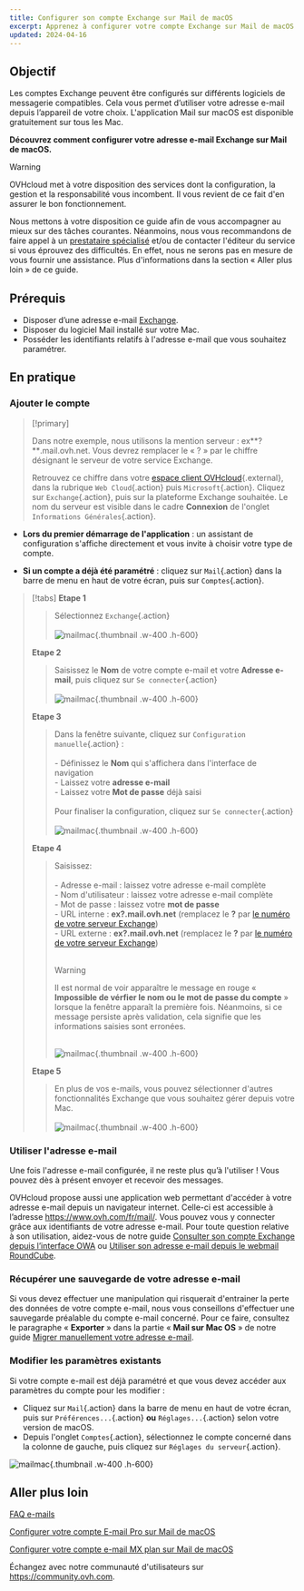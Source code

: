 ```yaml
---
title: Configurer son compte Exchange sur Mail de macOS
excerpt: Apprenez à configurer votre compte Exchange sur Mail de macOS El Capitan, Sierra et High Sierra
updated: 2024-04-16
---
```


<style>
.w-400 {
  max-width:400px !important;
}
.h-600 {
  max-height:600px !important;
}
</style>

## Objectif

Les comptes Exchange peuvent être configurés sur différents logiciels de messagerie compatibles. Cela vous permet d’utiliser votre adresse e-mail depuis l’appareil de votre choix. L'application Mail sur macOS est disponible gratuitement sur tous les Mac.

**Découvrez comment configurer votre adresse e-mail Exchange sur Mail de macOS.**

> [!warning]
>
> OVHcloud met à votre disposition des services dont la configuration, la gestion et la responsabilité vous incombent. Il vous revient de ce fait d'en assurer le bon fonctionnement.
> 
> Nous mettons à votre disposition ce guide afin de vous accompagner au mieux sur des tâches courantes. Néanmoins, nous vous recommandons de faire appel à un [prestataire spécialisé](https://partner.ovhcloud.com/fr/) et/ou de contacter l'éditeur du service si vous éprouvez des difficultés. En effet, nous ne serons pas en mesure de vous fournir une assistance. Plus d'informations dans la section « Aller plus loin » de ce guide.
> 

## Prérequis

- Disposer d’une adresse e-mail [Exchange](https://www.ovhcloud.com/fr/emails/hosted-exchange/).
- Disposer du logiciel Mail installé sur votre Mac.
- Posséder les identifiants relatifs à l'adresse e-mail que vous souhaitez paramétrer.

## En pratique

### Ajouter le compte <a name="addaccount"></a>

> [!primary]
>
> Dans notre exemple, nous utilisons la mention serveur : ex**?**.mail.ovh.net. Vous devrez remplacer le « ? » par le chiffre désignant le serveur de votre service Exchange.
>
> Retrouvez ce chiffre dans votre [espace client OVHcloud](https://www.ovh.com/auth/?action=gotomanager&from=https://www.ovh.com/fr/&ovhSubsidiary=fr){.external}, dans la rubrique `Web Cloud`{.action} puis `Microsoft`{.action}.
> Cliquez sur `Exchange`{.action}, puis sur la plateforme Exchange souhaitée. Le nom du serveur est visible dans le cadre **Connexion** de l'onglet `Informations Générales`{.action}.
>

- **Lors du premier démarrage de l'application** : un assistant de configuration s'affiche directement et vous invite à choisir votre type de compte.

- **Si un compte a déjà été paramétré** : cliquez sur `Mail`{.action} dans la barre de menu en haut de votre écran, puis sur `Comptes`{.action}.

> [!tabs]
> **Etape 1**
>> Sélectionnez `Exchange`{.action}<br><br> 
>> ![mailmac](images/mail-mac-exchange01.png){.thumbnail .w-400 .h-600}
>>
> **Etape 2**
>> Saisissez le **Nom** de votre compte e-mail et votre **Adresse e-mail**, puis cliquez sur `Se connecter`{.action} <br><br> 
>> ![mailmac](images/mail-mac-exchange02.png){.thumbnail .w-400 .h-600}
>>
> **Etape 3**
>> Dans la fenêtre suivante, cliquez sur `Configuration manuelle`{.action} : <br><br>- Définissez le **Nom** qui s'affichera dans l'interface de navigation <br>- Laissez votre **adresse e-mail**<br>- Laissez votre **Mot de passe** déjà saisi <br><br>Pour finaliser la configuration, cliquez sur `Se connecter`{.action} <br><br> 
>> ![mailmac](images/mail-mac-exchange03.png){.thumbnail .w-400 .h-600}
>>
> **Etape 4**
>> Saisissez: <br><br>- Adresse e-mail : laissez votre adresse e-mail complète<br>- Nom d'utilisateur : laissez votre adresse e-mail complète <br>- Mot de passe : laissez votre **mot de passe**<br> - URL interne : **ex?.mail.ovh.net** (remplacez le **?** par [le numéro de votre serveur Exchange](#addaccount))<br>- URL externe : **ex?.mail.ovh.net** (remplacez le **?** par [le numéro de votre serveur Exchange](#addaccount))<br><br>
>>
>> > [!warning]
>> >
>> > Il est normal de voir apparaître le message en rouge « **Impossible de vérfier le nom ou le mot de passe du compte** » lorsque la fenêtre apparaît la première fois. Néanmoins, si ce message persiste après validation, cela signifie que les informations saisies sont erronées.<br><br>
>>
>> ![mailmac](images/mail-mac-exchange04.png){.thumbnail .w-400 .h-600}
>>
> **Etape 5**
>> En plus de vos e-mails, vous pouvez sélectionner d'autres fonctionnalités Exchange que vous souhaitez gérer depuis votre Mac. <br><br>![mailmac](images/mail-mac-exchange05.png){.thumbnail .w-400 .h-600}

### Utiliser l'adresse e-mail

Une fois l'adresse e-mail configurée, il ne reste plus qu’à l'utiliser ! Vous pouvez dès à présent envoyer et recevoir des messages.

OVHcloud propose aussi une application web permettant d'accéder à votre adresse e-mail depuis un navigateur internet. Celle-ci est accessible à l’adresse <https://www.ovh.com/fr/mail/>. Vous pouvez vous y connecter grâce aux identifiants de votre adresse e-mail. Pour toute question relative à son utilisation, aidez-vous de notre guide [Consulter son compte Exchange depuis l’interface OWA](/pages/web_cloud/email_and_collaborative_solutions/using_the_outlook_web_app_webmail/email_owa) ou [Utiliser son adresse e-mail depuis le webmail RoundCube](/pages/web_cloud/email_and_collaborative_solutions/mx_plan/email_roundcube#ou-et-comment-se-connecter-au-webmail-roundcube).

### Récupérer une sauvegarde de votre adresse e-mail

Si vous devez effectuer une manipulation qui risquerait d'entrainer la perte des données de votre compte e-mail, nous vous conseillons d'effectuer une sauvegarde préalable du compte e-mail concerné. Pour ce faire, consultez le paragraphe « **Exporter** » dans la partie « **Mail sur Mac OS** » de notre guide [Migrer manuellement votre adresse e-mail](/pages/web_cloud/email_and_collaborative_solutions/migrating/manual_email_migration#exporter).

### Modifier les paramètres existants

Si votre compte e-mail est déjà paramétré et que vous devez accéder aux paramètres du compte pour les modifier :

- Cliquez sur `Mail`{.action} dans la barre de menu en haut de votre écran, puis sur `Préférences...`{.action} **ou** `Réglages...`{.action} selon votre version de macOS.
- Depuis l'onglet `Comptes`{.action}, sélectionnez le compte concerné dans la colonne de gauche, puis cliquez sur `Réglages du serveur`{.action}.

![mailmac](images/mail-mac-exchange06.png){.thumbnail .w-400 .h-600}

## Aller plus loin

[FAQ e-mails](/pages/web_cloud/email_and_collaborative_solutions/mx_plan/faq-emails)

[Configurer votre compte E-mail Pro sur Mail de macOS](/pages/web_cloud/email_and_collaborative_solutions/email_pro/how_to_configure_mail_macos)

[Configurer votre compte e-mail MX plan sur Mail de macOS](/pages/web_cloud/email_and_collaborative_solutions/mx_plan/how_to_configure_mail_macos)

Échangez avec notre communauté d'utilisateurs sur <https://community.ovh.com>.
